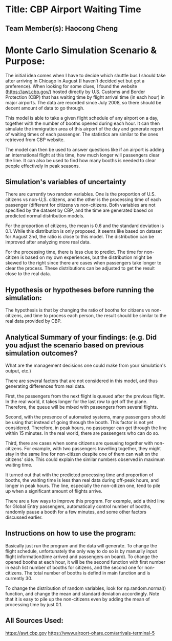 # Title: CBP Airport Waiting Time

## Team Member(s): Haocong Cheng

# Monte Carlo Simulation Scenario & Purpose:

The initial idea comes when I have to decide which shuttle bus I should take after arriving in Chicago in August (I
haven’t decided yet but got a preference). When looking for some clues, I found the website (https://awt.cbp.gov/)
hosted directly by U.S. Customs and Border Protection (CBP) that has waiting time by flight arrival time (in each hour)
in major airports. The data are recorded since July 2008, so there should be decent amount of data to go through.

This model is able to take a given flight schedule of any airport on a day, together with the number of booths opened
during each hour. It can then simulate the immigration area of this airport of the day and generate report of waiting
times of each passenger. The statistics are similar to the ones retrieved from CBP website.

The model can then be used to answer questions like if an airport is adding an international flight at this time, how
much longer will passengers clear the line. It can also be used to find how many booths is needed to clear people
effectively in peak seasons.


## Simulation's variables of uncertainty

There are currently two random variables. One is the proportion of U.S. citizens vs non-U,S. citizens, and the other is
the processing time of each passenger (different for citizens vs non-citizens. Both variables are not specified by the
dataset by CBP, and the time are generated based on predicted normal distribution models.

For the proportion of citizens, the mean is 0.6 and the standard deviation is 0.1. While this distribution is only
proposed, it seems like based on dataset for August 2nd, the ratio is close to this model. The distribution can be
improved after analyzing more real data.

For the processing time, there is less clue to predict. The time for non-citizen is based on my own experiences, but
the distribution might be skewed to the right since there are cases when passengers take longer to clear the process.
These distributions can be adjusted to get the result close to the real data.

## Hypothesis or hypotheses before running the simulation:
The hypothesis is that by changing the ratio of booths for citizens vs non-citizens, and time to process each person,
the result should be similar to the real data provided by CBP.

## Analytical Summary of your findings: (e.g. Did you adjust the scenario based on previous simulation outcomes?
What are the management decisions one could make from your simulation's output, etc.)

There are several factors that are not considered in this model, and thus generating differences from real data.

First, the passengers from the next flight is queued after the previous flight. In the real world, it takes longer
for the last row to get off the plane. Therefore, the queue will be mixed with passengers from several flights.

Second, with the presence of automated systems, many passengers should be using that instead of going through the booth.
This factor is not yet considered. Therefore, in peak hours, no passenger can get through the line within 15 minutes.
In the real world, there are passengers who can do so.

Third, there are cases when some citizens are queueing together with non-citizens. For example, with two passengers
travelling together, they might stay in the same line for non-citizen despite one of them can wait on the citizens'
side. This could explain the similar numbers observed in maximum waiting time.

It turned out that with the predicted processing time and proportion of booths, the waiting time is less than real data
during off-peak hours, and longer in peak hours. The line, especially the non-citizen one, tend to pile up when a
significant amount of flights arrive.

There are a few ways to improve this program. For example, add a third line for Global Entry passengers, automatically
control number of booths, randomly pause a booth for a few minutes, and some other factors discussed earlier.


## Instructions on how to use the program:
Basically just run the program and the data will generate. To change the flight schedule, unfortunately the only way
to do so is by manually input flight information(time arrived and passengers on board). To change the opened booths at
each hour, it will be the second function with first number in each list number of booths for citizens, and the second
one for non-citizens. The total number of booths is defind in main function and is currently 30.

To change the distribution of random variables, look for np.random.normal() function, and change the mean and standard
deviation accordingly. Note that it is easy to pile up the non-citizens even by adding the mean of processing time by
just 0.1.

## All Sources Used:
https://awt.cbp.gov
https://www.airport-ohare.com/arrivals-terminal-5